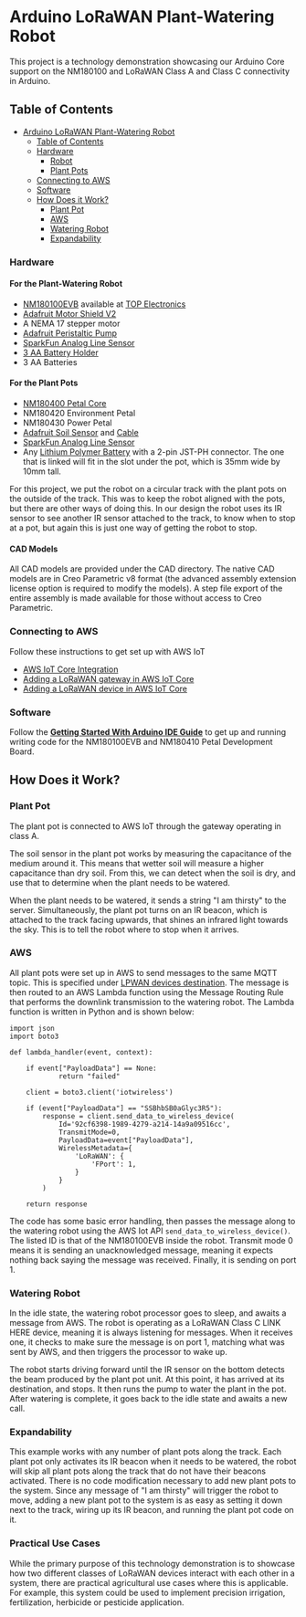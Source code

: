 # Arduino LoRaWAN Plant-Watering Robot

This project is a technology demonstration showcasing our Arduino Core support on the NM180100 and LoRaWAN Class A and Class C connectivity in Arduino.

## Table of Contents

- [Arduino LoRaWAN Plant-Watering Robot](#arduino-lorawan-plant-watering-robot)
  - [Table of Contents](#table-of-contents)
  - [Hardware](#hardware)
    - [Robot](#for-the-plant-watering-robot)
    - [Plant Pots](#for-the-plant-pots)
  - [Connecting to AWS](#connecting-to-aws)
  - [Software](#software)
  - [How Does it Work?](#how-does-it-work)
    - [Plant Pot](#plant-pot)
    - [AWS](#aws)
    - [Watering Robot](#watering-robot)
    - [Expandability](#expandability)

### Hardware

#### For the Plant-Watering Robot

- [NM180100EVB](https://www.northernmechatronics.com/nm180100evb) available at [TOP Electronics](https://www.top-electronics.com/en/northern-mechatronics)
- [Adafruit Motor Shield V2](https://www.adafruit.com/product/1438)
- A NEMA 17 stepper motor
- [Adafruit Peristaltic Pump](https://www.adafruit.com/product/1150)
- [SparkFun Analog Line Sensor](https://www.sparkfun.com/products/9453)
- [3 AA Battery Holder](https://www.digikey.ca/en/products/detail/keystone-electronics/2465/303814)
- 3 AA Batteries

#### For the Plant Pots

- [NM180400 Petal Core](https://www.northernmechatronics.com/nm180410)
- NM180420 Environment Petal
- NM180430 Power Petal
- [Adafruit Soil Sensor](https://www.adafruit.com/product/4026) and [Cable](https://www.adafruit.com/product/4528)
- [SparkFun Analog Line Sensor](https://www.sparkfun.com/products/9453)
- Any [Lithium Polymer Battery](https://www.adafruit.com/product/258) with a 2-pin JST-PH connector. The one that is linked will fit in the slot under the pot, which is 35mm wide by 10mm tall.

For this project, we put the robot on a circular track with the plant pots on
the outside of the track. This was to keep the robot aligned with the pots, but
there are other ways of doing this. In our design the robot uses its IR sensor
to see another IR sensor attached to the track, to know when to stop at a pot,
but again this is just one way of getting the robot to stop.

#### CAD Models
All CAD models are provided under the CAD directory.  The native CAD models are
in Creo Parametric v8 format (the advanced assembly extension license option is
required to modify the models).  A step file export of the entire assembly is
made available for those without access to Creo Parametric.

### Connecting to AWS

Follow these instructions to get set up with AWS IoT

- [AWS IoT Core Integration](https://github.com/NorthernMechatronics/nmapp2/blob/master/doc/aws_iot_core_integration.md)
- [Adding a LoRaWAN gateway in AWS IoT Core](https://github.com/NorthernMechatronics/nmapp2/blob/master/doc/aws_iot_add_gateway.md)
- [Adding a LoRaWAN device in AWS IoT Core](https://github.com/NorthernMechatronics/nmapp2/blob/master/doc/aws_iot_add_device.md)

### Software

Follow the [<b>Getting Started With Arduino IDE Guide</b>](http://gitlab.northernmechatronics.com:50250/nmi/software/arduino/ArduinoCore-nm180100/-/blob/master/doc/NM180100EVB_User_Guide.md) to get up and running writing code for the NM180100EVB and NM180410 Petal Development Board.

## How Does it Work?

### Plant Pot

The plant pot is connected to AWS IoT through the gateway operating in class A.

The soil sensor in the plant pot works by measuring the capacitance of the medium around it. This means that wetter soil will measure a higher capacitance than dry soil. From this, we can detect when the soil is dry, and use that to determine when the plant needs to be watered.

When the plant needs to be watered, it sends a string "I am thirsty" to the server. Simultaneously, the plant pot turns on an IR beacon, which is attached to the track facing upwards, that shines an infrared light towards the sky. This is to tell the robot where to stop when it arrives.

### AWS

All plant pots were set up in AWS to send messages to the same MQTT topic.  This is specified under [LPWAN devices destination](https://github.com/NorthernMechatronics/nmapp2/blob/master/doc/aws_iot_add_device.md).
The message is then routed to an AWS Lambda function using the Message Routing Rule that performs the downlink transmission to the watering robot.
The Lambda function is written in Python and is shown below:

```
import json
import boto3

def lambda_handler(event, context):

    if event["PayloadData"] == None:
            return "failed"

    client = boto3.client('iotwireless')

    if (event["PayloadData"] == "SSBhbSB0aGlyc3R5"):
        response = client.send_data_to_wireless_device(
            Id='92cf6398-1989-4279-a214-14a9a09516cc',
            TransmitMode=0,
            PayloadData=event["PayloadData"],
            WirelessMetadata={
                'LoRaWAN': {
                    'FPort': 1,
                }
            }
        )

    return response
```

The code has some basic error handling, then passes the message along to the watering robot using the AWS Iot API `send_data_to_wireless_device()`. The listed ID is that of the NM180100EVB inside the robot. Transmit mode 0 means it is sending an unacknowledged message, meaning it expects nothing back saying the message was received. Finally, it is sending on port 1.

### Watering Robot

In the idle state, the watering robot processor goes to sleep, and awaits a message from AWS. The robot is operating as a LoRaWAN Class C LINK HERE device, meaning it is always listening for messages. When it receives one, it checks to make sure the message is on port 1, matching what was sent by AWS, and then triggers the processor to wake up.

The robot starts driving forward until the IR sensor on the bottom detects the beam produced by the plant pot unit. At this point, it has arrived at its destination, and stops. It then runs the pump to water the plant in the pot. After watering is complete, it goes back to the idle state and awaits a new call.

### Expandability

This example works with any number of plant pots along the track. Each plant pot only activates its IR beacon when it needs to be watered, the robot will skip all plant pots along the track that do not have their beacons activated. There is no code modification necessary to add new plant pots to the system. Since any message of "I am thirsty" will trigger the robot to move, adding a new plant pot to the system is as easy as setting it down next to the track, wiring up its IR beacon, and running the plant pot code on it.

### Practical Use Cases

While the primary purpose of this technology demonstration is to showcase how
two different classes of LoRaWAN devices interact with each other in a system,
there are practical agricultural use cases where this is applicable.
For example, this system could be used to implement precision irrigation,
fertilization, herbicide or pesticide application.